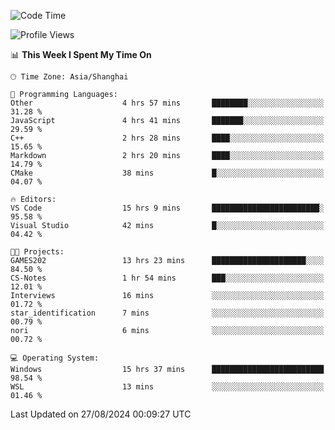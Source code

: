 <!--START_SECTION:waka-->
![Code Time](http://img.shields.io/badge/Code%20Time-1%2C925%20hrs%2044%20mins-blue)

![Profile Views](http://img.shields.io/badge/Profile%20Views-5-blue)

📊 **This Week I Spent My Time On** 

```text
🕑︎ Time Zone: Asia/Shanghai

💬 Programming Languages: 
Other                    4 hrs 57 mins       ████████░░░░░░░░░░░░░░░░░   31.28 % 
JavaScript               4 hrs 41 mins       ███████░░░░░░░░░░░░░░░░░░   29.59 % 
C++                      2 hrs 28 mins       ████░░░░░░░░░░░░░░░░░░░░░   15.65 % 
Markdown                 2 hrs 20 mins       ████░░░░░░░░░░░░░░░░░░░░░   14.79 % 
CMake                    38 mins             █░░░░░░░░░░░░░░░░░░░░░░░░   04.07 % 

🔥 Editors: 
VS Code                  15 hrs 9 mins       ████████████████████████░   95.58 % 
Visual Studio            42 mins             █░░░░░░░░░░░░░░░░░░░░░░░░   04.42 % 

🐱‍💻 Projects: 
GAMES202                 13 hrs 23 mins      █████████████████████░░░░   84.50 % 
CS-Notes                 1 hr 54 mins        ███░░░░░░░░░░░░░░░░░░░░░░   12.01 % 
Interviews               16 mins             ░░░░░░░░░░░░░░░░░░░░░░░░░   01.72 % 
star_identification      7 mins              ░░░░░░░░░░░░░░░░░░░░░░░░░   00.79 % 
nori                     6 mins              ░░░░░░░░░░░░░░░░░░░░░░░░░   00.72 % 

💻 Operating System: 
Windows                  15 hrs 37 mins      █████████████████████████   98.54 % 
WSL                      13 mins             ░░░░░░░░░░░░░░░░░░░░░░░░░   01.46 % 
```


 Last Updated on 27/08/2024 00:09:27 UTC
<!--END_SECTION:waka-->